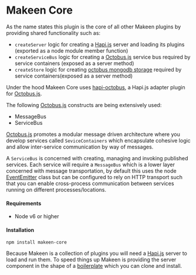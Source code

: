 Makeen Core
==============

As the name states this plugin is the core of all other Makeen plugins by providing shared functionality such as:
- `createServer` logic for creating a [Hapi.js](https://hapijs.com) server and loading its plugins (exported as a node module member function)
- `createServiceBus` logic for creating a [Octobus.js](https://github.com/makeen-project/octobus) service bus required by service containers (exposed as a server method)
- `createStore` logic for creating [octobus mongodb storage](https://github.com/makeen-project/octobus-mongodb) required by service containers(exposed as a server method)


Under the hood Makeen Core uses [hapi-octobus](https://github.com/makeen-project/hapi-octobus), a Hapi.js adapter plugin for [Octobus.js](https://github.com/makeen-project/octobus).

The following [Octobus.js](https://github.com/makeen-project/octobus) constructs are being extensively used:
- MessageBus
- ServiceBus

[Octobus.js](https://github.com/makeen-project/octobus) promotes a modular message driven architecture where
you develop services called `SeviceContainers` which encapsulate cohesive logic and allow inter-service communication by way of messages.

A `ServiceBus` is concerned with creating, managing and invoking published services. Each service will require a `MessageBus` which is a lower layer concerned with message transportation, by default this uses the node [EventEmitter](https://nodejs.org/api/events.html) class but can be configured to rely on HTTP transport such that you can enable cross-process communication between services running on different processes/locations.

#### Requirements
- Node v6 or higher

#### Installation
`npm install makeen-core`

Because Makeen is a collection of plugins you will need a [Hapi.js](https://hapijs.com/) server to load and run them. To speed things up Makeen is providing the server component in the shape of a [boilerplate](https://github.com/makeen-project/boilerplate) which you can clone and install.

